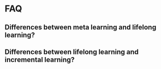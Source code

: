 # FAQ


## Differences between meta learning and lifelong learning?

## Differences between lifelong learning and incremental learning?

